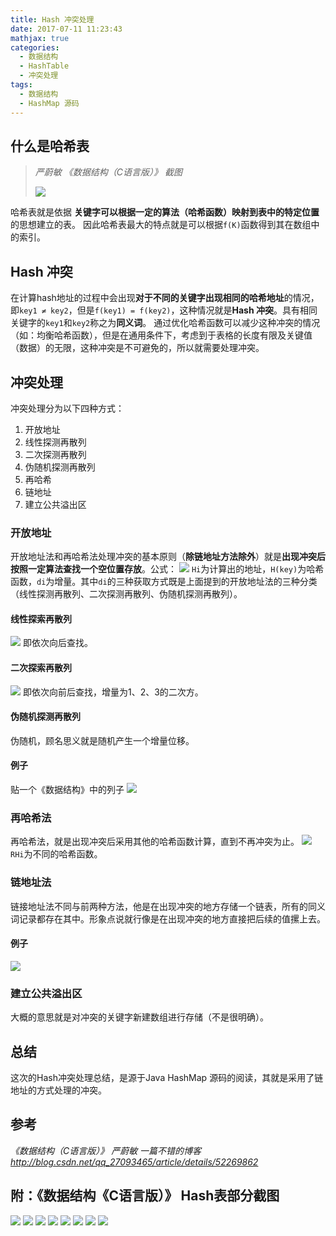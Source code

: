 ```yaml
---
title: Hash 冲突处理
date: 2017-07-11 11:23:43
mathjax: true
categories:
  - 数据结构
  - HashTable
  - 冲突处理
tags:
  - 数据结构
  - HashMap 源码
---
```


## 什么是哈希表

> *严蔚敏 《数据结构（C语言版）》 截图*
> 
>![](http://idiary.oss-cn-zhangjiakou.aliyuncs.com/images/20170711--Hash-%E5%86%B2%E7%AA%81%E5%A4%84%E7%90%86/hash-0.png)

哈希表就是依据 **关键字可以根据一定的算法（哈希函数）映射到表中的特定位置** 的思想建立的表。
因此哈希表最大的特点就是可以根据`f(K)`函数得到其在数组中的索引。

## Hash 冲突
在计算hash地址的过程中会出现**对于不同的关键字出现相同的哈希地址**的情况，即`key1 ≠ key2`，但是`f(key1) = f(key2)`，这种情况就是**Hash 冲突**。具有相同关键字的`key1`和`key2`称之为**同义词**。
通过优化哈希函数可以减少这种冲突的情况（如：均衡哈希函数），但是在通用条件下，考虑到于表格的长度有限及关键值（数据）的无限，这种冲突是不可避免的，所以就需要处理冲突。

## 冲突处理
冲突处理分为以下四种方式：
1. 开放地址
  1. 线性探测再散列
  2. 二次探测再散列
  3. 伪随机探测再散列
2. 再哈希
3. 链地址
4. 建立公共溢出区

### 开放地址
开放地址法和再哈希法处理冲突的基本原则（**除链地址方法除外**）就是**出现冲突后按照一定算法查找一个空位置存放**。公式：
![](http://idiary.oss-cn-zhangjiakou.aliyuncs.com/images/20170711--Hash-%E5%86%B2%E7%AA%81%E5%A4%84%E7%90%86/open-address.png)
`Hi`为计算出的地址，`H(key)`为哈希函数，`di`为增量。其中`di`的三种获取方式既是上面提到的开放地址法的三种分类（线性探测再散列、二次探测再散列、伪随机探测再散列）。

#### 线性探索再散列
![](http://idiary.oss-cn-zhangjiakou.aliyuncs.com/images/20170711--Hash-%E5%86%B2%E7%AA%81%E5%A4%84%E7%90%86/%E7%BA%BF%E6%80%A7%E6%8E%A2%E7%B4%A2.png)
即依次向后查找。
#### 二次探索再散列
![](http://idiary.oss-cn-zhangjiakou.aliyuncs.com/images/20170711--Hash-%E5%86%B2%E7%AA%81%E5%A4%84%E7%90%86/%E4%BA%8C%E6%AC%A1%E6%8E%A2%E7%B4%A2.png)
即依次向前后查找，增量为1、2、3的二次方。
#### 伪随机探测再散列
伪随机，顾名思义就是随机产生一个增量位移。
#### 例子
贴一个《数据结构》中的列子
![](http://idiary.oss-cn-zhangjiakou.aliyuncs.com/images/20170711--Hash-%E5%86%B2%E7%AA%81%E5%A4%84%E7%90%86/example.png)

### 再哈希法
再哈希法，就是出现冲突后采用其他的哈希函数计算，直到不再冲突为止。
![](http://idiary.oss-cn-zhangjiakou.aliyuncs.com/images/20170711--Hash-%E5%86%B2%E7%AA%81%E5%A4%84%E7%90%86/rehash.png)
`RHi`为不同的哈希函数。

### 链地址法
链接地址法不同与前两种方法，他是在出现冲突的地方存储一个链表，所有的同义词记录都存在其中。形象点说就行像是在出现冲突的地方直接把后续的值摞上去。

#### 例子
![](http://idiary.oss-cn-zhangjiakou.aliyuncs.com/images/20170711--Hash-%E5%86%B2%E7%AA%81%E5%A4%84%E7%90%86/link.png)

### 建立公共溢出区
大概的意思就是对冲突的关键字新建数组进行存储（不是很明确）。


## 总结
这次的Hash冲突处理总结，是源于Java HashMap 源码的阅读，其就是采用了链地址的方式处理的冲突。

## 参考
*《数据结构（C语言版）》 严蔚敏*
*一篇不错的博客 http://blog.csdn.net/qq_27093465/article/details/52269862*

## 附：《数据结构《C语言版）》 Hash表部分截图
![](http://idiary.oss-cn-zhangjiakou.aliyuncs.com/images/20170711--Hash-%E5%86%B2%E7%AA%81%E5%A4%84%E7%90%86/hash-1.png)
![](http://idiary.oss-cn-zhangjiakou.aliyuncs.com/images/20170711--Hash-%E5%86%B2%E7%AA%81%E5%A4%84%E7%90%86/hash-2.png)
![](http://idiary.oss-cn-zhangjiakou.aliyuncs.com/images/20170711--Hash-%E5%86%B2%E7%AA%81%E5%A4%84%E7%90%86/hash-3.png)
![](http://idiary.oss-cn-zhangjiakou.aliyuncs.com/images/20170711--Hash-%E5%86%B2%E7%AA%81%E5%A4%84%E7%90%86/hash-4.png)
![](http://idiary.oss-cn-zhangjiakou.aliyuncs.com/images/20170711--Hash-%E5%86%B2%E7%AA%81%E5%A4%84%E7%90%86/hash-5.png)
![](http://idiary.oss-cn-zhangjiakou.aliyuncs.com/images/20170711--Hash-%E5%86%B2%E7%AA%81%E5%A4%84%E7%90%86/hash-6.png)
![](http://idiary.oss-cn-zhangjiakou.aliyuncs.com/images/20170711--Hash-%E5%86%B2%E7%AA%81%E5%A4%84%E7%90%86/hash-7.png)
![](http://idiary.oss-cn-zhangjiakou.aliyuncs.com/images/20170711--Hash-%E5%86%B2%E7%AA%81%E5%A4%84%E7%90%86/hash-8.png)